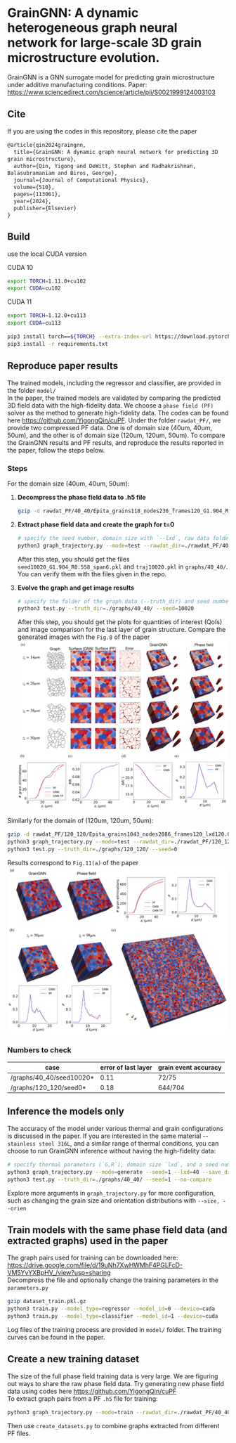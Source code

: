 # GrainGNN: A dynamic heterogeneous graph neural network for large-scale 3D grain microstructure evolution.
GrainGNN is a GNN surrogate model for predicting grain microstructure under additive manufacturing conditions. Paper: https://www.sciencedirect.com/science/article/pii/S0021999124003103
## Cite

If you are using the codes in this repository, please cite the paper
```
@article{qin2024graingnn,
  title={GrainGNN: A dynamic graph neural network for predicting 3D grain microstructure},
  author={Qin, Yigong and DeWitt, Stephen and Radhakrishnan, Balasubramaniam and Biros, George},
  journal={Journal of Computational Physics},
  volume={510},
  pages={113061},
  year={2024},
  publisher={Elsevier}
}
```

## Build
use the local CUDA version

CUDA 10
```sh
export TORCH=1.11.0+cu102
export CUDA=cu102
```
CUDA 11
```sh
export TORCH=1.12.0+cu113
export CUDA=cu113
```

```sh
pip3 install torch==${TORCH} --extra-index-url https://download.pytorch.org/whl/${CUDA}
pip3 install -r requirements.txt
```

## Reproduce paper results
The trained models, including the regressor and classifier, are provided in the folder `model/`   
In the paper, the trained models are validated by comparing the predicted 3D field data with the high-fidelity data. We choose a `phase field (PF)` solver as the method to generate high-fidelity data. The codes can be found here https://github.com/YigongQin/cuPF. Under the folder `rawdat_PF/`, we provide two compressed PF data. One is of domain size (40um, 40um, 50um), and the other is of domain size (120um, 120um, 50um). To compare the GrainGNN results and PF results, and reproduce the results reported in the paper, follow the steps below.

### Steps
For the domain size (40um, 40um, 50um):
1. **Decompress the phase field data to .h5 file**
   ```sh
   gzip -d rawdat_PF/40_40/Epita_grains118_nodes236_frames120_G1.904_Rmax0.558_seed10020_Mt36920_train0_test1_rank0.h5.gz
   ```
2. **Extract phase field data and create the graph for t=0**
   ```sh
   # specify the seed number, domain size with `--lxd`, raw data folder, and the output folder for graphs
   python3 graph_trajectory.py --mode=test --rawdat_dir=./rawdat_PF/40_40/ --seed=10020 --lxd=40 --save_dir=./graphs/40_40/
   ```
   After this step, you should get the files `seed10020_G1.904_R0.558_span6.pkl` and `traj10020.pkl` in `graphs/40_40/`. You can verify them with the files given in the repo.
3. **Evolve the graph and get image results**
   
   ```sh
   # specify the folder of the graph data (--truth_dir) and seed number
   python3 test.py --truth_dir=./graphs/40_40/ --seed=10020
   ```
   After this step, you should get the plots for quantities of interest (QoIs) and image comparison for the last layer of grain structure. Compare the generated images with the `Fig.8` of the paper
![Alt text](figures/paper_fig8.png)

Similarly for the domain of (120um, 120um, 50um):
```sh
gzip -d rawdat_PF/120_120/Epita_grains1043_nodes2086_frames120_lxd120.000008_G10.000_Rmax2.000_UC20.000_seed0_Mt10300_rank0.h5.gz
python3 graph_trajectory.py --mode=test --rawdat_dir=./rawdat_PF/120_120/ --seed=0 --lxd=120 --save_dir=./graphs/120_120/
python3 test.py --truth_dir=./graphs/120_120/ --seed=0
```
Results correspond to `Fig.11(a)` of the paper
![Alt text](figures/paper_fig11.png)
### Numbers to check

| case | error of last layer | grain event accuracy |
|----------|----------|----------|
| /graphs/40_40/seed10020* | 0.11 | 72/75|
| /graphs/120_120/seed0* | 0.18 | 644/704 |

## Inference the models only
The accuracy of the model under various thermal and grain configurations is discussed in the paper. If you are interested in the same material -- `stainless steel 316L`, and a similar range of thermal conditions, you can choose to run GrainGNN inference without having the high-fidelity data:
```sh
# specify thermal parameters (`G,R`), domain size `lxd`, and a seed number
python3 graph_trajectory.py --mode=generate --seed=1 --lxd=40 --save_dir=./graphs/40_40/ --G=10 --R=2
python3 test.py --truth_dir=./graphs/40_40/ --seed=1 --no-compare
```
Explore more arguments in `graph_trajectory.py` for more configuration, such as changing the grain size and orientation distributions with `--size, --orien`

## Train models with the same phase field data (and extracted graphs) used in the paper
The graph pairs used for training can be downloaded here: https://drive.google.com/file/d/19uNh7XwHWMhF4PGLFcD-VM5YvYXBpHV_/view?usp=sharing  
Decompress the file and optionally change the training parameters in the `parameters.py`
```sh
gzip dataset_train.pkl.gz
python3 train.py --model_type=regressor --model_id=0 --device=cuda
python3 train.py --model_type=classifier --model_id=1 --device=cuda
```
Log files of the training process are provided in `model/` folder. The training curves can be found in the paper.

## Create a new training dataset
The size of the full phase field training data is very large. We are figuring out ways to share the raw phase field data. Try generating new phase field data using codes here https://github.com/YigongQin/cuPF    
To extract graph pairs from a PF `.h5` file for training:
 ```sh
 python3 graph_trajectory.py --mode=train --rawdat_dir=./rawdat_PF/40_40/ --seed=10020 --lxd=40 --save_dir=./graphs/40_40/
 ```
Then use `create_datasets.py` to combine graphs extracted from different PF files.





